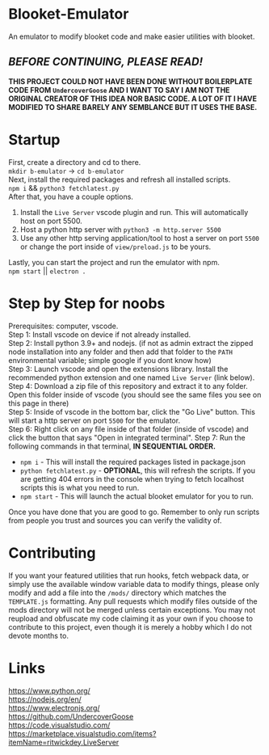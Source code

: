 # Blooket-Emulator
An emulator to modify blooket code and make easier utilities with blooket.
## ***BEFORE CONTINUING, PLEASE READ!***<br>
**THIS PROJECT COULD NOT HAVE BEEN DONE WITHOUT BOILERPLATE CODE FROM `UndercoverGoose` AND I WANT TO SAY I AM NOT THE ORIGINAL CREATOR OF THIS IDEA NOR BASIC CODE. A LOT OF IT I HAVE MODIFIED TO SHARE BARELY ANY SEMBLANCE BUT IT USES THE BASE.**

# Startup
First, create a directory and cd to there.<br>
`mkdir b-emulator` -> `cd b-emulator`<br>
Next, install the required packages and refresh all installed scripts.<br>
`npm i` && `python3 fetchlatest.py`<br>
After that, you have a couple options. <br>
1. Install the `Live Server` vscode plugin and run. This will automatically host on port 5500.
2. Host a python http server with `python3 -m http.server 5500`
3. Use any other http serving application/tool to host a server on port `5500` or change the port inside of `view/preload.js` to be yours.

Lastly, you can start the project and run the emulator with npm.<br>
`npm start` || `electron .`

# Step by Step for noobs
Prerequisites: computer, vscode. <br>
Step 1: Install vscode on device if not already installed.<br>
Step 2: Install python 3.9+ and nodejs. (if not as admin extract the zipped node installation into any folder and then add that folder to the `PATH` environmental variable; simple google if you dont know how)<br>
Step 3: Launch vscode and open the extensions library. Install the recommended python extension and one named `Live Server` (link below).<br>
Step 4: Download a zip file of this repository and extract it to any folder. Open this folder inside of vscode (you should see the same files you see on this page in there)<br>
Step 5: Inside of vscode in the bottom bar, click the "Go Live" button. This will start a http server on port `5500` for the emulator.<br>
Step 6: Right click on any file inside of that folder (inside of vscode) and click the button that says "Open in integrated terminal".
Step 7: Run the following commands in that terminal, **IN SEQUENTIAL ORDER.**<br>
- `npm i` - This will install the required packages listed in package.json
- `python fetchlatest.py` - **OPTIONAL**, this will refresh the scripts. If you are getting 404 errors in the console when trying to fetch localhost scripts this is what you need to run.
- `npm start` - This will launch the actual blooket emulator for you to run.<br>

Once you have done that you are good to go. Remember to only run scripts from people you trust and sources you can verify the validity of.


# Contributing
If you want your featured utilities that run hooks, fetch webpack data, or simply use the available window variable data to modify things, please only modify and add a file into the `/mods/` directory which matches the `TEMPLATE.js` formatting. Any pull requests which modify files outside of the mods directory will not be merged unless certain exceptions. You may not reupload and obfuscate my code claiming it as your own if you choose to contribute to this project, even though it is merely a hobby which I do not devote months to.

# Links
https://www.python.org/ <br>
https://nodejs.org/en/ <br>
https://www.electronjs.org/ <br>
https://github.com/UndercoverGoose <br>
https://code.visualstudio.com/ <br>
https://marketplace.visualstudio.com/items?itemName=ritwickdey.LiveServer <br>